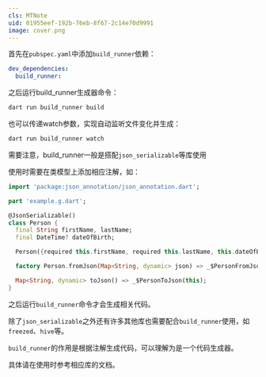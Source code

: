 ```yaml
---
cls: MTNote
uid: 01955eef-192b-76eb-8f67-2c14e70d9991
image: cover.png
---
```



首先在```pubspec.yaml```中添加```build_runner```依赖：

```yaml
dev_dependencies:
  build_runner:
```

之后运行build_runner生成器命令：

```bash
dart run build_runner build
```

也可以传递watch参数，实现自动监听文件变化并生成：

```bash
dart run build_runner watch
```

需要注意，build_runner一般是搭配```json_serializable```等库使用

使用时需要在类模型上添加相应注解，如：

```dart
import 'package:json_annotation/json_annotation.dart';

part 'example.g.dart';

@JsonSerializable()
class Person {
  final String firstName, lastName;
  final DateTime? dateOfBirth;

  Person({required this.firstName, required this.lastName, this.dateOfBirth});

  factory Person.fromJson(Map<String, dynamic> json) => _$PersonFromJson(json);

  Map<String, dynamic> toJson() => _$PersonToJson(this);
}
```

之后运行```build_runner```命令才会生成相关代码。

除了```json_serializable```之外还有许多其他库也需要配合```build_runner```使用，如```freezed```、```hive```等。

```build_runner```的作用是根据注解生成代码，可以理解为是一个代码生成器。

具体请在使用时参考相应库的文档。